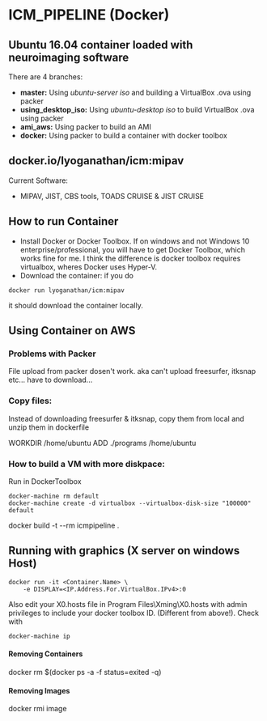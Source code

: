 ICM_PIPELINE (Docker)
=========================
Ubuntu 16.04 container loaded with neuroimaging software
--------------------------------------------------------------------------------
There are 4 branches:
- **master:** Using *ubuntu-server iso* and building a VirtualBox .ova using packer
- **using_desktop_iso:** Using *ubuntu-desktop iso* to build VirtualBox .ova using packer
- **ami_aws:** Using packer to build an AMI
- **docker:** Using packer to build a container with docker toolbox

## docker.io/lyoganathan/icm:mipav

Current Software:
- MIPAV, JIST, CBS tools, TOADS CRUISE & JIST CRUISE


## How to run Container ##

- Install Docker or Docker Toolbox. If on windows and not Windows 10 enterprise/professional, you will have to get Docker Toolbox, which works fine for me. I think the difference is docker toolbox requires virtualbox, wheres Docker uses Hyper-V.
- Download the container: if you do
```
docker run lyoganathan/icm:mipav
```
it should download the container locally.

## Using Container on AWS ##


### Problems with Packer ###

File upload from packer dosen't work. aka can't upload freesurfer, itksnap etc... have to download...

### Copy files: ###
Instead of downloading freesurfer & itksnap, copy them from local and unzip them in dockerfile

WORKDIR /home/ubuntu
ADD ./programs /home/ubuntu

### How to build a VM with more diskpace: ###
Run in DockerToolbox

```
docker-machine rm default
docker-machine create -d virtualbox --virtualbox-disk-size "100000" default
```

docker build -t --rm icmpipeline .

## Running with graphics (X server on windows Host) ##
```
docker run -it <Container.Name> \
    -e DISPLAY=<IP.Address.For.VirtualBox.IPv4>:0
```
Also edit your X0.hosts file in Program Files\Xming\X0.hosts with admin privileges to include your docker toolbox ID. (Different from above!). Check with

```
docker-machine ip
```
#### Removing Containers ####
docker rm $(docker ps -a -f status=exited -q)
#### Removing Images ####
docker rmi image
